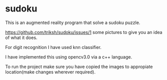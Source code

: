 # sudoku

This is an augmented reality program that solve a sudoku puzzle.

https://github.com/triksh/sudoku/issues/1 
some pictures to give you an idea of what it does.

For digit recognition I have used knn classifier.

I have implemented this using opencv3.0 via a c++ language.

To run the project make sure you have copied the images to appropiate location(make changes wherever required).
